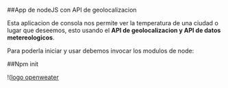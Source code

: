 ##App de nodeJS con API de geolocalizacion

Esta aplicacion de consola nos permite ver la temperatura de una ciudad o lugar que deseemos, esto usando el **API de geolocalizacion y API de datos metereologicos**.

Para poderla iniciar y usar debemos invocar los modulos de node:

##Npm init

!([logo openweater](https://openweathermap.org/themes/openweathermap/assets/img/logo_white_cropped.png "Open weater")
